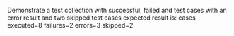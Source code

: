Demonstrate a test collection 
with successful, failed and test cases with an error result
and two skipped test cases
expected result is:
cases  executed=8 failures=2 errors=3 skipped=2

